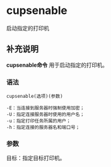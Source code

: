 cupsenable
===

启动指定的打印机

## 补充说明

**cupsenable命令** 用于启动指定的打印机。

### 语法  

```
cupsenable(选项)(参数)
```

  

```
-E：当连接到服务器时强制使用加密；
-U：指定连接服务器时使用的用户名；
-u：指定打印任务所属的用户；
-h：指定连接的服务器名和端口号；
```

### 参数  

目标：指定目标打印机。


